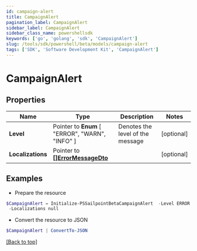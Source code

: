 ```yaml
---
id: campaign-alert
title: CampaignAlert
pagination_label: CampaignAlert
sidebar_label: CampaignAlert
sidebar_class_name: powershellsdk
keywords: ['go', 'golang', 'sdk', 'CampaignAlert'] 
slug: /tools/sdk/powershell/beta/models/campaign-alert
tags: ['SDK', 'Software Development Kit', 'CampaignAlert']
---
```



# CampaignAlert

## Properties

Name | Type | Description | Notes
------------ | ------------- | ------------- | -------------
**Level** |  Pointer to  **Enum** [  "ERROR",    "WARN",    "INFO" ] | Denotes the level of the message | [optional] 
**Localizations** |  Pointer to [**[]ErrorMessageDto**](error-message-dto) |  | [optional] 

## Examples

- Prepare the resource
```powershell
$CampaignAlert = Initialize-PSSailpointBetaCampaignAlert  -Level ERROR `
 -Localizations null
```

- Convert the resource to JSON
```powershell
$CampaignAlert | ConvertTo-JSON
```


[[Back to top]](#) 


